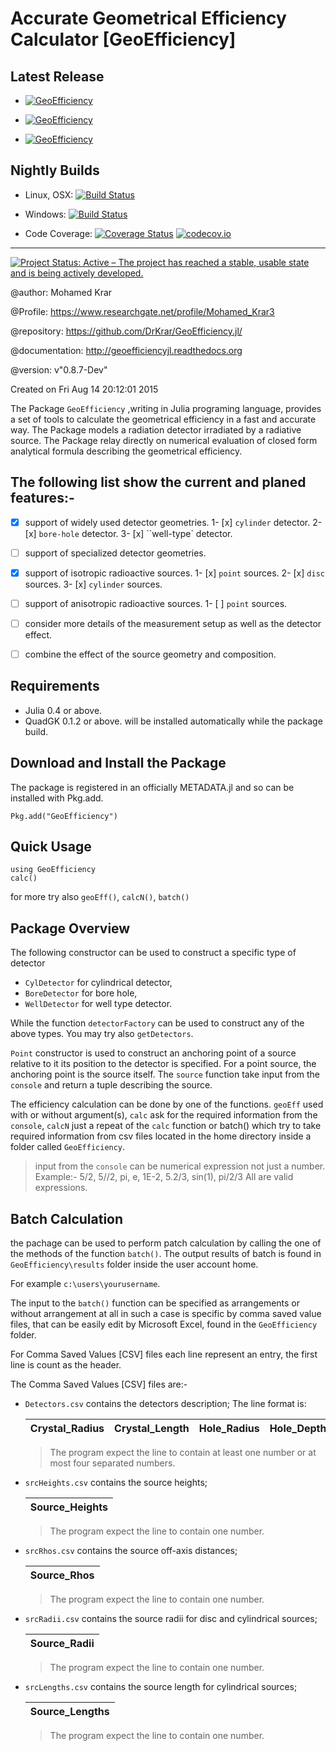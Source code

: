 # Accurate Geometrical Efficiency Calculator [GeoEfficiency]

## Latest Release 
 + [![GeoEfficiency](http://pkg.julialang.org/badges/GeoEfficiency_0.4.svg)](http://pkg.julialang.org/?pkg=GeoEfficiency) 
 
 + [![GeoEfficiency](http://pkg.julialang.org/badges/GeoEfficiency_0.5.svg)](http://pkg.julialang.org/?pkg=GeoEfficiency) 
 
 + [![GeoEfficiency](http://pkg.julialang.org/badges/GeoEfficiency_0.6.svg)](http://pkg.julialang.org/?pkg=GeoEfficiency) 


## Nightly Builds

+ Linux, OSX: [![Build Status](https://travis-ci.org/DrKrar/GeoEfficiency.jl.svg)](https://travis-ci.org/DrKrar/GeoEfficiency.jl)     

+ Windows: [![Build Status](https://ci.appveyor.com/api/projects/status/ew595nn4njmm4dbl?svg=true)](https://ci.appveyor.com/project/DrKrar/GeoEfficiency-jl)

+ Code Coverage: [![Coverage Status](https://coveralls.io/repos/github/DrKrar/GeoEfficiency.jl/badge.svg?branch=master)](https://coveralls.io/github/DrKrar/GeoEfficiency.jl?branch=master) [![codecov.io](http://codecov.io/github/DrKrar/GeoEfficiency.jl/coverage.svg?branch=master)](http://codecov.io/github/DrKrar/GeoEfficiency.jl?branch=master)

---
[![Project Status: Active – The project has reached a stable, usable state and is being actively developed.](http://www.repostatus.org/badges/latest/active.svg)](http://www.repostatus.org/#active)

@author: Mohamed Krar

@Profile: https://www.researchgate.net/profile/Mohamed_Krar3

@repository: https://github.com/DrKrar/GeoEfficiency.jl/

@documentation: http://geoefficiencyjl.readthedocs.org

@version: v"0.8.7-Dev"

Created on Fri Aug 14 20:12:01 2015

The Package `GeoEfficiency` ,writing in Julia programing language, provides a set of tools  to calculate the geometrical efficiency in a fast and accurate way. The Package models a radiation detector irradiated by a radiative source. 
The Package relay directly on numerical evaluation of closed form analytical formula describing the geometrical efficiency.

## The following list show the current and planed features:-

 - [x] support of widely used detector geometries.
    1- [x] `cylinder` detector.
    2- [x] `bore-hole` detector.
    3- [x] ``well-type` detector.
	
 - [ ] support of specialized detector geometries.
 
 - [x] support of isotropic radioactive sources.
    1- [x] `point` sources.
    2- [x] `disc` sources.
    3- [x] `cylinder` sources.

 - [ ] support of anisotropic radioactive sources.
    1- [ ] `point` sources.
	
 - [ ] consider more details of the measurement setup as well as the detector effect. 
 
 - [ ] combine the effect of the source geometry and composition. 


## Requirements
 *  Julia 0.4 or above.
 *  QuadGK 0.1.2 or above. will be installed automatically while the package build.

## Download and Install the Package

The package is registered in an officially METADATA.jl and so can be installed with Pkg.add.

	Pkg.add("GeoEfficiency") 
	
## Quick Usage

	using GeoEfficiency
	calc()
	
for more try also `geoEff()`, `calcN()`, `batch()`
	

## Package Overview
The following constructor can be used to construct a specific type of detector 
 *  `CylDetector` for cylindrical detector, 
 *  `BoreDetector` for bore hole, 
 *  `WellDetector` for well type detector.

 While the function `detectorFactory` can be used to construct any of the above types. You may try also `getDetectors`.


`Point` constructor is used to construct an anchoring point of a source relative to it its position to the detector is specified.
For a point source, the anchoring point is the source itself. The `source` function take input from the `console` and return a tuple describing the source.


 The efficiency calculation can be done by one of the functions. `geoEff` used with or without argument(s), `calc` ask for the required information from the `console`, `calcN` just a repeat of the `calc` function or batch() which try to take required information from csv files located in the home directory inside a folder called `GeoEfficiency`.
 
 > input from the `console` can be numerical expression not just a number.
 > Example:-
 > 5/2, 5//2, pi, e, 1E-2, 5.2/3, sin(1), pi/2/3
 > All are valid expressions.
	
## Batch Calculation
the pachage can be used to perform patch calculation by calling the one of the methods of the function `batch()`. The output results of batch  is found in `GeoEfficiency\results` folder inside the user account home.

For example	`c:\users\yourusername`.

The input to the `batch()` function can be specified as arrangements or without arrangement at all in such a case is specific by comma saved value files, that can be easily edit by Microsoft Excel, found in the `GeoEfficiency` folder.

For Comma Saved  Values [CSV] files each line represent an entry, the first line is count as the header.

The Comma Saved  Values [CSV] files are:-

 *  `Detectors.csv` contains the detectors description; The line format is: 

     Crystal_Radius | Crystal_Length | Hole_Radius | Hole_Depth
     ----------------| -----------------|---------------|--------------

     > The program expect the line to contain at least one number or at most four separated numbers.

 *  `srcHeights.csv` contains the source heights; 

     Source_Heights | 
      -----------------|

     > The program expect the line to contain one number.

 *  `srcRhos.csv` contains the source off-axis distances; 	 				

     Source_Rhos | 
      -----------------|

     > The program expect the line to contain one number.

 *  `srcRadii.csv` contains the source radii for disc and cylindrical sources; 			

     Source_Radii| 
      -----------------|

     > The program expect the line to contain one number.

 *  `srcLengths.csv` contains the source length for cylindrical sources; 	

     Source_Lengths| 
      -----------------|

     > The program expect the line to contain one number.
